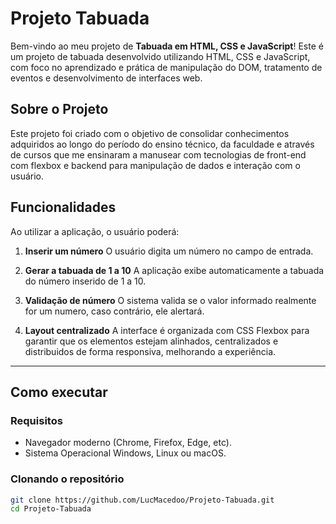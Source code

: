 # Projeto Tabuada

Bem-vindo ao meu projeto de **Tabuada em HTML, CSS e JavaScript**! 
Este é um projeto de tabuada desenvolvido utilizando HTML, CSS e JavaScript, com foco no aprendizado e prática de manipulação do DOM, tratamento de eventos e desenvolvimento de interfaces web.

## Sobre o Projeto

Este projeto foi criado com o objetivo de consolidar conhecimentos adquiridos ao longo do período do ensino técnico, da faculdade e através de cursos que me ensinaram a manusear com tecnologias de front-end com flexbox e backend para manipulação de dados e interação com o usuário.

## Funcionalidades

Ao utilizar a aplicação, o usuário poderá:

1. **Inserir um número**
   O usuário digita um número no campo de entrada.

2. **Gerar a tabuada de 1 a 10**
   A aplicação exibe automaticamente a tabuada do número inserido de 1 a 10.

3. **Validação de número**
   O sistema valida se o valor informado realmente for um numero, caso contrário, ele alertará.

4. **Layout centralizado**
   A interface é organizada com CSS Flexbox para garantir que os elementos estejam alinhados, centralizados e distribuidos de forma responsiva, melhorando a experiência.

---

## Como executar

### Requisitos

- Navegador moderno (Chrome, Firefox, Edge, etc).
- Sistema Operacional Windows, Linux ou macOS.

### Clonando o repositório

```bash
git clone https://github.com/LucMacedoo/Projeto-Tabuada.git
cd Projeto-Tabuada
